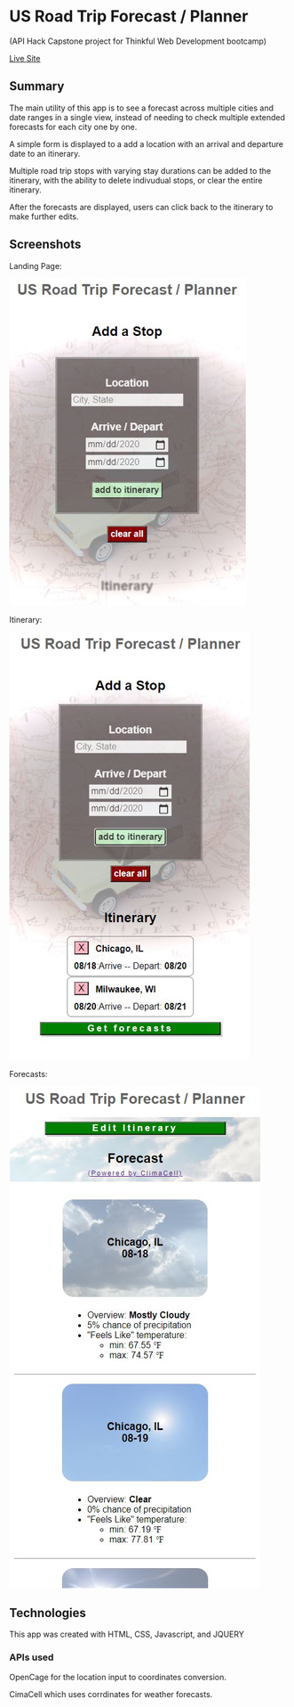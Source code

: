 # US Road Trip Forecast / Planner

(API Hack Capstone project for Thinkful Web Development bootcamp)

[Live Site](https://brianhook1183.github.io/roadtrip-forecast/)

## Summary
The main utility of this app is to see a forecast across multiple cities and date ranges in a single view, instead of needing to check multiple extended forecasts for each city one by one.

A simple form is displayed to a add a location with an arrival and departure date to an itinerary.

Multiple road trip stops with varying stay durations can be added to the itinerary, with the ability to delete indivudual stops, or clear the entire itinerary.

After the forecasts are displayed, users can click back to the itinerary to make further edits.

## Screenshots

Landing Page:

![landing page](screenshots/screenshot1.JPG)

Itinerary:

![itinerary](screenshots/screenshot2.JPG)

Forecasts:

![forecasts](screenshots/screenshot3.JPG)

## Technologies
This app was created with HTML, CSS, Javascript, and JQUERY

### APIs used

OpenCage for the location input to coordinates conversion.

CimaCell which uses corrdinates for weather forecasts.
